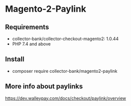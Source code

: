 # Magento-2-Paylink


## Requirements
* collector-bank/collector-checkout-magento2: 1.0.44
* PHP 7.4 and above

## Install
* composer require collector-bank/magento2-paylink

## More info about paylinks
https://dev.walleypay.com/docs/checkout/paylink/overview
